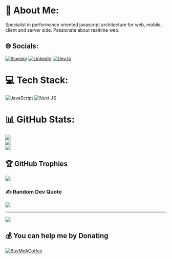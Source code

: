 # 💫 About Me:
Specialist in performance oriented javascript architecture for web, mobile, client and server side. Passionate about realtime web.


## 🌐 Socials:
[![Bluesky](https://img.shields.io/badge/bluesky-0285FF?style=for-the-badge&logo=bluesky&logoColor=%23FFFFFF)](https://bsky.app/profile/jswhisperer) [![LinkedIn](https://img.shields.io/badge/LinkedIn-%230077B5.svg?logo=linkedin&logoColor=white)](https://linkedin.com/in/jswhisperer) [![Dev.to](https://img.shields.io/badge/dev.to-0A0A0A?style=for-the-badge&logo=devdotto&logoColor=white)](https://dev.to/jswhisperer)

# 💻 Tech Stack:
![JavaScript](https://img.shields.io/badge/javascript-%23323330.svg?style=for-the-badge&logo=javascript&logoColor=%23F7DF1E) ![Nuxt JS](https://img.shields.io/badge/Nuxt-002E3B?style=for-the-badge&logo=nuxt.js&logoColor=#00DC82)
# 📊 GitHub Stats:
![](https://github-readme-stats.vercel.app/api?username=jswhisperer&theme=vue&hide_border=false&include_all_commits=true&count_private=false)<br/>
![](https://github-readme-streak-stats.herokuapp.com/?user=jswhisperer&theme=vue&hide_border=false)<br/>
![](https://github-readme-stats.vercel.app/api/top-langs/?username=jswhisperer&theme=vue&hide_border=false&include_all_commits=true&count_private=false&layout=compact)

## 🏆 GitHub Trophies
![](https://github-profile-trophy.vercel.app/?username=jswhisperer&theme=vue&no-frame=false&no-bg=true&margin-w=4)

### ✍️ Random Dev Quote
![](https://quotes-github-readme.vercel.app/api?type=horizontal&theme=radical)

---
[![](https://visitcount.itsvg.in/api?id=jswhisperer&icon=0&color=0)](https://visitcount.itsvg.in)

  ## 💰 You can help me by Donating
  [![BuyMeACoffee](https://img.shields.io/badge/Buy%20Me%20a%20Coffee-ffdd00?style=for-the-badge&logo=buy-me-a-coffee&logoColor=black)](https://buymeacoffee.com/jswhisperer) 

  
<!-- Proudly created with GPRM ( https://gprm.itsvg.in ) -->
